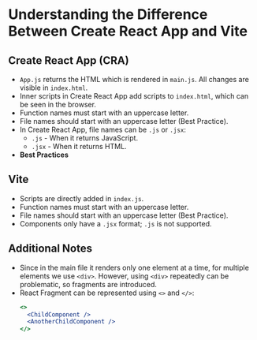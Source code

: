 # Understanding the Difference Between Create React App and Vite

## Create React App (CRA)
- `App.js` returns the HTML which is rendered in `main.js`. All changes are visible in `index.html`.
- Inner scripts in Create React App add scripts to `index.html`, which can be seen in the browser.
- Function names must start with an uppercase letter.
- File names should start with an uppercase letter (Best Practice).
- In Create React App, file names can be `.js` or `.jsx`:
  - `.js` - When it returns JavaScript.
  - `.jsx` - When it returns HTML.
- **Best Practices**

## Vite
- Scripts are directly added in `index.js`.
- Function names must start with an uppercase letter.
- File names should start with an uppercase letter (Best Practice).
- Components only have a `.jsx` format; `.js` is not supported.

## Additional Notes
- Since in the main file it renders only one element at a time, for multiple elements we use `<div>`. However, using `<div>` repeatedly can be problematic, so fragments are introduced.
- React Fragment can be represented using `<>` and `</>`:
  ```jsx
  <>
    <ChildComponent />
    <AnotherChildComponent />
  </>
```